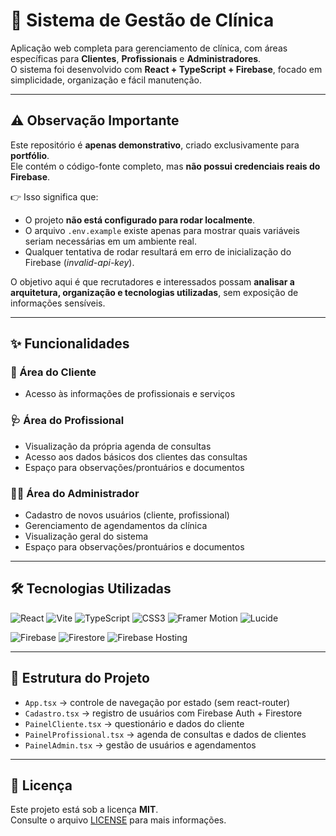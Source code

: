 # 🏥 Sistema de Gestão de Clínica

Aplicação web completa para gerenciamento de clínica, com áreas específicas para **Clientes**, **Profissionais** e **Administradores**.  
O sistema foi desenvolvido com **React + TypeScript + Firebase**, focado em simplicidade, organização e fácil manutenção.

---

## ⚠️ Observação Importante

Este repositório é **apenas demonstrativo**, criado exclusivamente para **portfólio**.  
Ele contém o código-fonte completo, mas **não possui credenciais reais do Firebase**.

👉 Isso significa que:

- O projeto **não está configurado para rodar localmente**.
- O arquivo `.env.example` existe apenas para mostrar quais variáveis seriam necessárias em um ambiente real.
- Qualquer tentativa de rodar resultará em erro de inicialização do Firebase (_invalid-api-key_).

O objetivo aqui é que recrutadores e interessados possam **analisar a arquitetura, organização e tecnologias utilizadas**, sem exposição de informações sensíveis.

---

## ✨ Funcionalidades

### 👤 Área do Cliente

- Acesso às informações de profissionais e serviços

### 🩺 Área do Profissional

- Visualização da própria agenda de consultas
- Acesso aos dados básicos dos clientes das consultas
- Espaço para observações/prontuários e documentos

### 👨‍💼 Área do Administrador

- Cadastro de novos usuários (cliente, profissional)
- Gerenciamento de agendamentos da clínica
- Visualização geral do sistema
- Espaço para observações/prontuários e documentos

---

## 🛠️ Tecnologias Utilizadas

![React](https://img.shields.io/badge/React-20232A?style=for-the-badge&logo=react&logoColor=61DAFB)
![Vite](https://img.shields.io/badge/Vite-646CFF?style=for-the-badge&logo=vite&logoColor=white)
![TypeScript](https://img.shields.io/badge/TypeScript-3178C6?style=for-the-badge&logo=typescript&logoColor=white)
![CSS3](https://img.shields.io/badge/CSS3-1572B6?style=for-the-badge&logo=css3&logoColor=white)
![Framer Motion](https://img.shields.io/badge/Framer%20Motion-0055FF?style=for-the-badge&logo=framer&logoColor=white)
![Lucide](https://img.shields.io/badge/Lucide-181717?style=for-the-badge&logo=lucide&logoColor=white)

![Firebase](https://img.shields.io/badge/Firebase-FFCA28?style=for-the-badge&logo=firebase&logoColor=black)
![Firestore](https://img.shields.io/badge/Firestore-FFCA28?style=for-the-badge&logo=firebase&logoColor=black)
![Firebase Hosting](https://img.shields.io/badge/Hosting-FFCA28?style=for-the-badge&logo=firebase&logoColor=black)

---

## 📂 Estrutura do Projeto

- `App.tsx` → controle de navegação por estado (sem react-router)
- `Cadastro.tsx` → registro de usuários com Firebase Auth + Firestore
- `PainelCliente.tsx` → questionário e dados do cliente
- `PainelProfissional.tsx` → agenda de consultas e dados de clientes
- `PainelAdmin.tsx` → gestão de usuários e agendamentos

---

## 📜 Licença

Este projeto está sob a licença **MIT**.  
Consulte o arquivo [LICENSE](./LICENSE) para mais informações.
